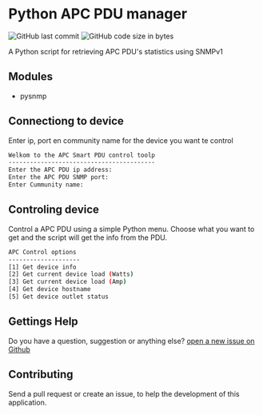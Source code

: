 # Python APC PDU manager

![GitHub last commit](https://img.shields.io/github/last-commit/SchenkelT/PythonAPC)
![GitHub code size in bytes](https://img.shields.io/github/languages/code-size/SchenkelT/PythonAPC)

A Python script for retrieving APC PDU's statistics using SNMPv1

## Modules

* pysnmp

## Connectiong to device

Enter ip, port en community name for the device you want te control

``` bash
Welkom to the APC Smart PDU control toolp
-----------------------------------------
Enter the APC PDU ip address:
Enter the APC PDU SNMP port:
Enter Cummunity name:
```

## Controling device

Control a APC PDU using a simple Python menu. Choose what you want to get and the script will get the info from the PDU.

```bash
APC Control options
--------------------
[1] Get device info
[2] Get current device load (Watts)
[3] Get current device load (Amp)
[4] Get device hostname
[5] Get device outlet status
```

## Gettings Help

Do you have a question, suggestion or anything else? [open a new issue on Github](https://github.com/SchenkelT/PythonAPC/issues)

## Contributing

Send a pull request or create an issue, to help the development of this application.
